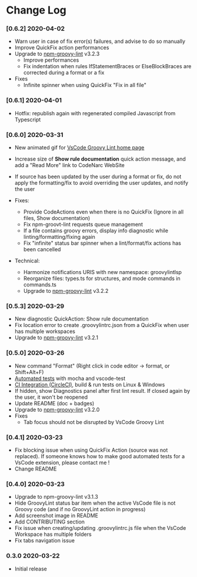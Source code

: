 # Change Log

### [0.6.2] 2020-04-02

- Warn user in case of fix error(s) failures, and advise to do so manually
- Improve QuickFix action performances
- Upgrade to [npm-groovy-lint](https://www.npmjs.com/package/npm-groovy-lint) v3.2.3
  - Improve performances
  - Fix indentation when rules IfStatementBraces or ElseBlockBraces are corrected during a format or a fix
- Fixes
  - Infinite spinner when using QuickFix "Fix in all file"

### [0.6.1] 2020-04-01

- Hotfix: republish again with regenerated compiled Javascript from Typescript

### [0.6.0] 2020-03-31

- New animated gif for [VsCode Groovy Lint home page](https://marketplace.visualstudio.com/items?itemName=NicolasVuillamy.vscode-groovy-lint)
- Increase size of **Show rule documentation** quick action message, and add a "Read More" link to CodeNarc WebSite
- If source has been updated by the user during a format or fix, do not apply the formatting/fix to avoid overriding the user updates, and notify the user

- Fixes:
  - Provide CodeActions even when there is no QuickFix (Ignore in all files, Show documentation)
  - Fix npm-groovt-lint requests queue management
  - If a file contains groovy errors, display info diagnostic while linting/formatting/fixing again
  - Fix "infinite" status bar spinner when a lint/format/fix actions has been cancelled
- Technical:
  - Harmonize notifications URIS with new namespace: groovylintlsp
  - Reorganize files: types.ts for structures, and mode commands in commands.ts
  - Upgrade to [npm-groovy-lint](https://www.npmjs.com/package/npm-groovy-lint) v3.2.2

### [0.5.3] 2020-03-29

- New diagnostic QuickAction: Show rule documentation
- Fix location error to create .groovylintrc.json from a QuickFix when user has multiple workspaces
- Upgrade to [npm-groovy-lint](https://www.npmjs.com/package/npm-groovy-lint) v3.2.1

### [0.5.0] 2020-03-26

- New command "Format" (Right click in code editor -> format, or Shift+Alt+F)
- [Automated tests](https://github.com/nvuillam/vscode-groovy-lint/blob/master/client/src/test/suite/extension.test.ts) with mocha and vscode-test
- [CI Integration (CircleCI)](https://app.circleci.com/pipelines/github/nvuillam/vscode-groovy-lint), build & run tests on Linux & Windows
- If hidden, show Diagnostics panel after first lint result. If closed again by the user, it won't be reopened
- Update README (doc + badges)
- Upgrade to [npm-groovy-lint](https://www.npmjs.com/package/npm-groovy-lint) v3.2.0
- Fixes 
  - Tab focus should not be disrupted by VsCode Groovy Lint 

### [0.4.1] 2020-03-23

- Fix blocking issue when using QuickFix Action (source was not replaced). If someone knows how to make good automated tests for a VsCode extension, please contact me !
- Change README

### [0.4.0] 2020-03-23

- Upgrade to npm-groovy-lint v3.1.3
- Hide GroovyLint status bar item when the active VsCode file is not Groovy code (and if no GroovyLint action in progress)
- Add screenshot image in README
- Add CONTRIBUTING section
- Fix issue when creating/updating .groovylintrc.js file when the VsCode Workspace has multiple folders
- Fix tabs navigation issue

### 0.3.0 2020-03-22

- Initial release